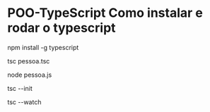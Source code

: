 # POO-TypeScript Como instalar e rodar o typescript

npm install -g typescript

tsc pessoa.tsc

node pessoa.js

tsc --init

tsc --watch
